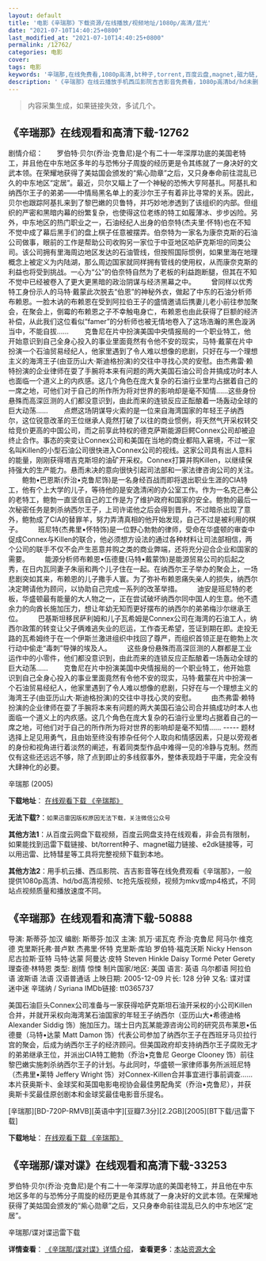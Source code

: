 ```yaml
---
layout: default
title: '电影《辛瑞那》下载资源/在线播放/视频地址/1080p/高清/蓝光'
date: "2021-07-10T14:40:25+0800"
last_modified_at: "2021-07-10T14:40:25+0800"
permalink: /12762/
categories: 电影
cover:
tags: 电影
keywords: '辛瑞那,在线免费看,1080p高清,bt种子,torrent,百度云盘,magnet,磁力链,迅雷下载资源'
description: '《辛瑞那》在线云播放手机西瓜影院吉吉影音免费看，1080p高清bd/hd未删减完整版和tc抢先枪版，mkv/mp4格式，附带bt/torrent种子、magnet/磁力链、百度云盘、网盘资源迅雷下载链接'
---
```


>内容采集生成，如果链接失效，多试几个。


## 《辛瑞那》在线观看和高清下载-12762

剧情介绍：　　罗伯特·贝尔(乔治·克鲁尼)是个有二十一年深厚功底的美国老特工，并且他在中东地区多年的与恐怖分子周旋的经历更是令其练就了一身决好的文武本领。在荣耀地获得了美姑国会颁发的“紫心勋章”之后，又只身奉命前往混乱已久的中东地区“定居”。最近，贝尔又瞄上了一个神秘的恐怖大亨阿基扎。阿基扎和纳西尔王子的弟弟——中情局黑名单上的麦沙尔王子有着非比寻常的关系。因此，贝尔也跟踪阿基扎来到了黎巴嫩的贝鲁特，并巧妙地渗透到了该组织的内部。但组织的严密和黑暗内幕的纷繁复杂，也使得这位老练的特工如履薄冰、步步凶险。另外，中东地区的热门职业之一，石油经纪人出身的伯奈特(杰夫里·怀特)也在不知不觉中成了幕后黑手们的盘上棋子任意被摆弄。伯奈特为一家名为康奈克斯的石油公司做事，眼前的工作是帮助公司收购另一家位于中亚地区哈萨克斯坦的同类公司。该公司拥有里海周边地区发达的石油管线，但按照国际惯例，如果里海在地理概念上被定义为内陆湖，那么周边国家就同样拥有管线的使用权，从而康奈克斯的利益也将受到挑战。一心为“公”的伯奈特自然为了老板的利益跑断腿，但其在不知不觉中已经被卷入了更大更黑暗的政治阴谋与经济黑幕之中。 　　曾同样以优秀特工身份示人的马特·戴蒙此次脱去“伯恩”的神秘外衣，做起了中东的石油分析师布赖恩。一脸木讷的布赖恩在受到阿拉伯王子的盛情邀请后携妻儿老小前往参加聚会，在聚会上，倒霉的布赖恩之子不幸触电身亡，布赖恩也由此获得了巨额的经济补偿，从此我们这位看似“famer”的分析师也被无情地卷入了这场浩瀚的黑色漩涡当中，不能自拔…… 　　克鲁尼在片中扮演美国中央情报局的一个职业特工，他开始意识到自己全身心投入的事业里面竟然有令他不安的现实，马特·戴蒙在片中扮演一个石油贸易经纪人，他家里遇到了令人难以想像的悲剧，只好在与一个理想主义的海湾王子(由亚历山大·斯迪格扮演)的交往中寻找心灵的安慰。由杰弗雷·赖特扮演的企业律师在耍了手腕将本来有问题的两大美国石油公司合并搞成功时本人也面临一个道义上的内疚感。这几个角色在庞大复杂的石油行业里均占据着自己的一席之地，可他们对于自己的所作所为将对世界的影响却是毫不知情……这些身份悬殊而高深叵测的人们都没意识到，由此而来的连锁反应正酝酿着一场轰动全球的巨大动荡…… 　　点燃这场阴谋导火索的是一位来自海湾国家的年轻王子纳西尔，这位锐意改革的王位继承人竟然打破了以往的商业惯例，将天然气开采权转交给竞价更高的中国公司，而之前享此特权的德克萨斯能源巨鳄Connex公司却被迫终止合作。事态的突变让Connex公司和美国在当地的商业都陷入窘境，不过一家名叫Killen的小型石油公司很快进入Connex公司的视线。这家公司具有出人意料的能量，刚刚获得塔吉克斯坦的油矿开采权。Connex打算并购Killen，以继续保持强大的生产能力。悬而未决的意向很快引起司法部和一家法律咨询公司的关注。 　　鲍勃•巴恩斯(乔治•克鲁尼饰)是一名身经百战而即将退出职业生涯的CIA特工，他有个上大学的儿子，等待他的是安逸清闲的办公室工作。作为一名克己奉公的老特工，鲍勃一直坚信自己的工作是为了维护政府和国家的安全。鲍勃的最后一次秘密任务是刺杀纳西尔王子，上司许诺他之后会得到晋升。不过暗杀出现了意外，鲍勃成了CIA的替罪羊，努力弄清真相的他开始发现，自己不过是被利用的棋子。 　　班尼特(杰弗里•怀特饰)是一位野心勃勃的律师，受命在华盛顿的审查中促成Connex与Killen的联合，他必须想方设法的通过各种材料让司法部相信，两个公司的联手不仅不会产生恶意并购之类的商业弊端，还将充分迎合企业和国家的需要。 　　能源分析师布赖恩•伍德曼(马特•戴蒙饰)是能源贸易公司的后起之秀，在日内瓦同妻子朱丽和两个儿子住在一起。在纳西尔王子举办的聚会上，一场悲剧突如其来，布赖恩的儿子撒手人寰。为了弥补布赖恩痛失亲人的损失，纳西尔决定聘请他为顾问，以协助自己完成一系列的改革举措。 　　迪安是班尼特的老板，华盛顿最有能量的大人物之一，正在尝试破坏纳西尔同中国人的生意。他不遗余力的向酋长施加压力，想让年幼无知而更好摆布的纳西尔的弟弟梅沙尔继承王位。 　　巴基斯坦移民萨利姆和儿子瓦希姆是Connex公司在海湾的石油工人，纳西尔政策的转变让父子俩难逃失业的厄运，工作杳无希望，签证到期在即。走投无路的瓦希姆终于在一个伊斯兰激进组织中找回了尊严，而组织首领正是在鲍勃上次行动中偷走“毒刺”导弹的埃及人。 　　这些身份悬殊而高深叵测的人群都是工业运作中的小零件，他们都没意识到，由此而来的连锁反应正酝酿着一场轰动全球的巨大动荡…… 　　克鲁尼在片中扮演美国中央情报局的一个职业特工，他开始意识到自己全身心投入的事业里面竟然有令他不安的现实，马特·戴蒙在片中扮演一个石油贸易经纪人，他家里遇到了令人难以想像的悲剧，只好在与一个理想主义的海湾王子(由亚历山大·斯迪格扮演)的交往中寻找心灵的安慰。 　　由杰弗雷·赖特扮演的企业律师在耍了手腕将本来有问题的两大美国石油公司合并搞成功时本人也面临一个道义上的内疚感。这几个角色在庞大复杂的石油行业里均占据着自己的一席之地，可他们对于自己的所作所为将对世界的影响却是毫不知情…… ----- 题材选择上足见用勇气，且由始至终没有掺杂任何个人取向和情感因素，只是以旁观者的身份和视角进行着淡然的阐述，有着同类型作品中难得一见的冷静与克制。然而仅有这些还远远不够，除了点到即止的多线叙事外，整体表现趋于平庸，完全没有大肆神化的必要。


辛瑞那 (2005)

**下载地址**： [在线观看下载 《辛瑞那》](https://www.btbtdy.me/btdy/dy6553.html) 


**无法下载?**：`如果迅雷因版权原因无法下载，关注微信公众号 `

**其他方法1**：从百度云网盘下载视频，百度云网盘支持在线观看，非会员有限制，如果能找到迅雷下载链接、bt/torrent种子、magnet磁力链接、e2dk链接等，可以用迅雷、比特彗星等工具将完整视频下载到本地。

**其他方法2**：用手机云播、西瓜影院、吉吉影音等在线免费观看《辛瑞那》，一般提供1080p高清、hd/bd高清视频、tc抢先版视频，视频为mkv或mp4格式，不同站点视频质量和播放速度不同。


## 《辛瑞那》在线观看和高清下载-50888

导演: 斯蒂芬·加汉 编剧: 斯蒂芬·加汉 主演: 凯万·诺瓦克 乔治·克鲁尼 阿马尔·维克德 克里斯托弗·普卢默 杰弗里·怀特 克里斯·库珀 罗伯特·福克沃斯 Nicky Henson 尼古拉斯·亚特 马特·达蒙 阿曼达·皮特 Steven Hinkle Daisy Tormé Peter Gerety 理查德·林特恩 类型: 剧情 惊悚 制片国家/地区: 美国 语言: 英语 乌尔都语 阿拉伯语 波斯语 法语 汉语普通话 上映日期: 2005-12-09 片长: 128 分钟 又名: 谍对谍 迷中迷 辛瑞纳 / Syriana IMDb链接: tt0365737

美国石油巨头Connex公司准备与一家获得哈萨克斯坦石油开采权的小公司Killen合并，并就开采权向海湾某石油国家的年轻王子纳西尔（亚历山大•希德迪格 Alexander Siddig 饰）施加压力。瑞士日内瓦某能源咨询公司的研究员布莱恩•伍德曼（马特•达蒙 Matt Damon 饰）代表公司参加了纳西尔王子在西班牙马贝拉行宫的聚会，后成为纳西尔王子的经济顾问。但美国政府却支持纳西尔王子腐败无才的弟弟继承王位，并派出CIA特工鲍勃（乔治•克鲁尼 George Clooney 饰）前往黎巴嫩实施刺杀纳西尔王子的计划。与此同时，华盛顿一家律师事务所派班尼特（杰弗里•莱特 Jeffery Wright 饰）对Connex-Killen合并事宜进行事前调查…… 本片获奥斯卡、金球奖和英国电影电视协会最佳男配角奖（乔治•克鲁尼），并获奥斯卡奖最佳原创剧本和金球奖最佳电影音乐提名。


[辛瑞那][BD-720P-RMVB][英语中字][豆瓣7.3分][2.2GB][2005][BT下载/迅雷下载]

**下载地址**： [在线观看下载 《辛瑞那》](https://www.btdx8.com/torrent/syriana_2005.html) 


## 《辛瑞那/谍对谍》在线观看和高清下载-33253

罗伯特&middot;贝尔(乔治·克鲁尼)是个有二十一年深厚功底的美国老特工，并且他在中东地区多年的与恐怖分子周旋的经历更是令其练就了一身决好的文武本领。在荣耀地获得了美姑国会颁发的&ldquo;紫心勋章”之后，又只身奉命前往混乱已久的中东地区&ldquo;定居”。


辛瑞那/谍对谍迅雷下载

**详情查看**： [《辛瑞那/谍对谍》详情介绍](/movie/33253/)， **查看更多**：[本站资源大全](/movie/t/all/)

